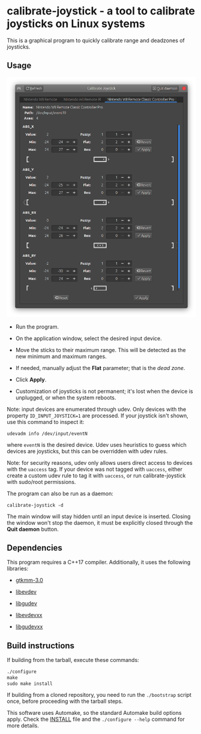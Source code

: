 calibrate-joystick - a tool to calibrate joysticks on Linux systems
===================================================================

This is a graphical program to quickly calibrate range and deadzones of joysticks.


Usage
-----

![calibrate-joystick main window](screenshots/screenshot-1.png)

  - Run the program.

  - On the application window, select the desired input device.

  - Move the sticks to their maximum range. This will be detected as the new minimum and
    maximum ranges.
  
  - If needed, manually adjust the **Flat** parameter; that is the *dead zone*.
  
  - Click **Apply**.

  - Customization of joysticks is not permanent; it's lost when the device is unplugged,
    or when the system reboots.

Note: input devices are enumerated through udev. Only devices with the property
`ID_INPUT_JOYSTICK=1` are processed. If your joystick isn't shown, use this command to
inspect it:

    udevadm info /dev/input/eventN

where `eventN` is the desired device. Udev uses heuristics to guess which devices are
joysticks, but this can be overridden with udev rules.

Note: for security reasons, udev only allows users direct access to devices with the
`uaccess` tag. If your device was not tagged with `uaccess`, either create a custom udev
rule to tag it with `uaccess`, or run calibrate-joystick with sudo/root permissions.

The program can also be run as a daemon:

    calibrate-joystick -d

The main window will stay hidden until an input device is inserted. Closing the window
won't stop the daemon, it must be explicitly closed through the **Quit daemon** button.



Dependencies
------------

This program requires a C++17 compiler. Additionally, it uses the following libraries:

- [gtkmm-3.0](http://gtkmm.org)

- [libevdev](http://www.freedesktop.org/wiki/Software/libevdev)

- [libgudev](http://wiki.gnome.org/Projects/libgudev)

- [libevdevxx](http://github.com/dkosmari/libevdevxx)

- [libgudevxx](http://github.com/dkosmari/libgudevxx)


Build instructions
------------------

If building from the tarball, execute these commands:

    ./configure
    make
    sudo make install

If building from a cloned repository, you need to run the `./bootstrap` script once,
before proceeding with the tarball steps.

This software uses Automake, so the standard Automake build options apply. Check the
[INSTALL](INSTALL) file and the `./configure --help` command for more details.

